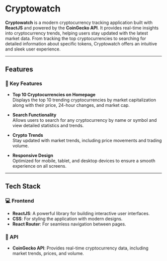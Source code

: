 # Cryptowatch

**Cryptowatch** is a modern cryptocurrency tracking application built with **ReactJS** and powered by the **CoinGecko API**. It provides real-time insights into cryptocurrency trends, helping users stay updated with the latest market data. From tracking the top cryptocurrencies to searching for detailed information about specific tokens, Cryptowatch offers an intuitive and sleek user experience.

---

## Features

### 🚀 Key Features
- **Top 10 Cryptocurrencies on Homepage**  
   Displays the top 10 trending cryptocurrencies by market capitalization along with their price, 24-hour changes, and market cap.

- **Search Functionality**  
   Allows users to search for any cryptocurrency by name or symbol and view detailed statistics and trends.

- **Crypto Trends**  
   Stay updated with market trends, including price movements and trading volume.

- **Responsive Design**  
   Optimized for mobile, tablet, and desktop devices to ensure a smooth experience on all screens.

---

## Tech Stack

### 💻 Frontend
- **ReactJS**: A powerful library for building interactive user interfaces.
- **CSS**: For styling the application with modern designs.
- **React Router**: For seamless navigation between pages.

### 🔗 API
- **CoinGecko API**: Provides real-time cryptocurrency data, including market trends, prices, and volume.
